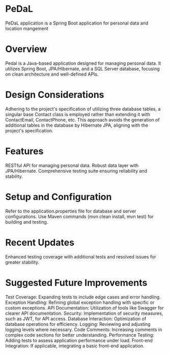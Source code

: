 # PeDaL
PeDaL application is a Spring Boot application for personal data and location mangement

# Overview
Pedal is a Java-based application designed for managing personal data. 
It utilizes Spring Boot, JPA/Hibernate, and a SQL Server database, focusing on clean architecture and well-defined APIs.

# Design Considerations
Adhering to the project's specification of utilizing three database tables, a singular base Contact class is employed rather than extending it with ContactEmail, ContactPhone, etc. 
This approach avoids the generation of additional tables in the database by Hibernate JPA, aligning with the project's specification.

# Features
RESTful API for managing personal data.
Robust data layer with JPA/Hibernate.
Comprehensive testing suite ensuring reliability and stability.

# Setup and Configuration
Refer to the application.properties file for database and server configurations. 
Use Maven commands (mvn clean install, mvn test) for building and testing.

# Recent Updates
Enhanced testing coverage with additional tests and resolved issues for greater stability.

# Suggested Future Improvements
Test Coverage: Expanding tests to include edge cases and error handling.
Exception Handling: Refining global exception handling with specific or custom exceptions.
API Documentation: Utilization of tools like Swagger for clearer API documentation.
Security: Implementation of security measures, such as JWT, for API access.
Database Interaction: Optimization of database operations for efficiency.
Logging: Reviewing and adjusting logging levels where necessary.
Code Comments: Increasing comments in complex code sections for better understanding.
Performance Testing: Adding tests to assess application performance under load.
Front-end Integration: If applicable, integrating a basic front-end application.
